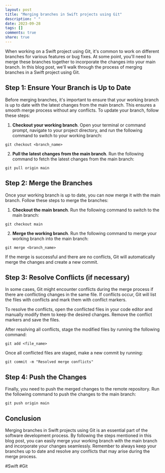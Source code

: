 ```yaml
---
layout: post
title: "Merging branches in Swift projects using Git"
description: " "
date: 2023-09-28
tags: []
comments: true
share: true
---
```


When working on a Swift project using Git, it's common to work on different branches for various features or bug fixes. At some point, you'll need to merge these branches together to incorporate the changes into your main branch. In this blog post, we'll walk through the process of merging branches in a Swift project using Git.

## Step 1: Ensure Your Branch is Up to Date
Before merging branches, it's important to ensure that your working branch is up to date with the latest changes from the main branch. This ensures a smooth merge process without any conflicts. To update your branch, follow these steps:

1. **Checkout your working branch**. Open your terminal or command prompt, navigate to your project directory, and run the following command to switch to your working branch:

```
git checkout <branch_name>
```

2. **Pull the latest changes from the main branch**. Run the following command to fetch the latest changes from the main branch:

```
git pull origin main
```

## Step 2: Merge the Branches
Once your working branch is up to date, you can now merge it with the main branch. Follow these steps to merge the branches:

1. **Checkout the main branch**. Run the following command to switch to the main branch:

```
git checkout main
```

2. **Merge the working branch**. Run the following command to merge your working branch into the main branch:

```
git merge <branch_name>
```

If the merge is successful and there are no conflicts, Git will automatically merge the changes and create a new commit.

## Step 3: Resolve Conflicts (if necessary)
In some cases, Git might encounter conflicts during the merge process if there are conflicting changes in the same file. If conflicts occur, Git will list the files with conflicts and mark them with conflict markers.

To resolve the conflicts, open the conflicted files in your code editor and manually modify them to keep the desired changes. Remove the conflict markers and save the files.

After resolving all conflicts, stage the modified files by running the following command:

```
git add <file_name>
```

Once all conflicted files are staged, make a new commit by running:

```
git commit -m "Resolved merge conflicts"
```

## Step 4: Push the Changes
Finally, you need to push the merged changes to the remote repository. Run the following command to push the changes to the main branch:

```
git push origin main
```

## Conclusion
Merging branches in Swift projects using Git is an essential part of the software development process. By following the steps mentioned in this blog post, you can easily merge your working branch with the main branch and incorporate your changes seamlessly. Remember to always keep your branches up to date and resolve any conflicts that may arise during the merge process.

#Swift #Git